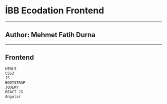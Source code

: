# İBB  Ecodation Frontend
---------
## Author: Mehmet Fatih Durna

---------
## Frontend
```sh
HTML5
CSS3
JS
BOOTSTRAP
JQUERY
REACT JS
Angular
```
